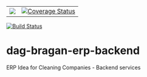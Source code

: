 <table>
    <tr>
        <td><a href="https://codeclimate.com/github/malep2007/dag-bragan-erp-backend/maintainability"><img src="https://api.codeclimate.com/v1/badges/1e1a0b3f8f87939ae41e/maintainability" />
        </a></td>
        <td>
        <a href='https://coveralls.io/github/malep2007/dag-bragan-erp-backend?branch=customer-test'><img src='https://coveralls.io/repos/github/malep2007/dag-bragan-erp-backend/badge.svg?branch=customer-test' alt='Coverage Status' /></a>
        </td>
    </tr>
</table>

[![Build Status](https://travis-ci.com/malep2007/dag-bragan-web-erp.svg?token=kNWLhBWiQnajiyqgvDuy&branch=master)](https://travis-ci.com/malep2007/dag-bragan-web-erp)



# dag-bragan-erp-backend
ERP Idea for Cleaning Companies - Backend services
